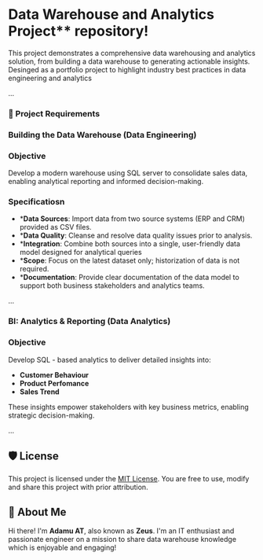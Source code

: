 # Data Warehouse and Analytics Project** repository! 


This project demonstrates a comprehensive data warehousing and analytics solution, from building a data warehouse to generating actionable insights. Desinged as a portfolio project to highlight industry best practices in data engineering and analytics

...

### 🚀 Project Requirements

### Building the Data Warehouse (Data Engineering)

### Objective
Develop a modern warehouse using SQL server to consolidate sales data, enabling analytical reporting and informed decision-making.

### Specificatiosn
- ***Data Sources**: Import data from two source systems (ERP and CRM) provided as CSV files.
- ***Data Quality**: Cleanse and resolve data quality issues prior to analysis.
- ***Integration**: Combine both sources into a single, user-friendly data model designed for analytical queries
- ***Scope**: Focus on the latest dataset only; historization of data is not required.
- ***Documentation**: Provide clear documentation of the data model to support both business stakeholders and analytics teams.

...

### BI: Analytics & Reporting (Data Analytics)

### Objective
Develop SQL - based analytics to deliver detailed insights into:
- **Customer Behaviour** 
- **Product Perfomance**
- **Sales Trend**

These insights empower stakeholders with key business metrics, enabling strategic decision-making.

...

## 🛡️ License

This project is licensed under the [MIT License](LICENSE). You are free to use, modify and share this project with prior attribution.

## 🦋 About Me

Hi there! I'm **Adamu AT**, also known as **Zeus**. I'm an IT enthusiast and passionate engineer on a mission to share data warehouse knowledge which is enjoyable and engaging!


